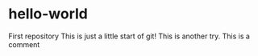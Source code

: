 # hello-world
First repository
This is just a little start of git!
This is another try.
This is a comment
